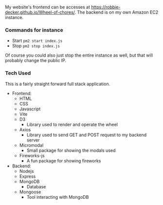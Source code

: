 My website's frontend can be accesses at https://robbie-decker.github.io/Wheel-of-chores/.
The backend is on my own Amazon EC2 instance.

### Commands for instance
- Start
    `pm2 start index.js`
- Stop
    `pm2 stop index.js`

Of course you could also just stop the entire instance as well,  but that will probably change the
public IP.


### Tech Used
This is a fairly straight forward full stack application. 
- Frontend:
    - HTML
    - CSS
    - Javascript
    - Vite
    - D3
        - Library used to render and operate the wheel
    - Axios
        - Library used to send GET and POST request to my backend server
    - Micromodal
        - Small package for showing the modals used
    - Fireworks-js
        - A fun package for showing fireworks
- Backend:
    - Nodejs
    - Express
    - MongoDB
        - Database
    - Mongoose
        - Tool interacting with MongoDB

